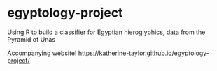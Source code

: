 # egyptology-project
Using R to build a classifier for Egyptian hieroglyphics, data from the Pyramid of Unas 

Accompanying website! https://katherine-taylor.github.io/egyptology-project/
